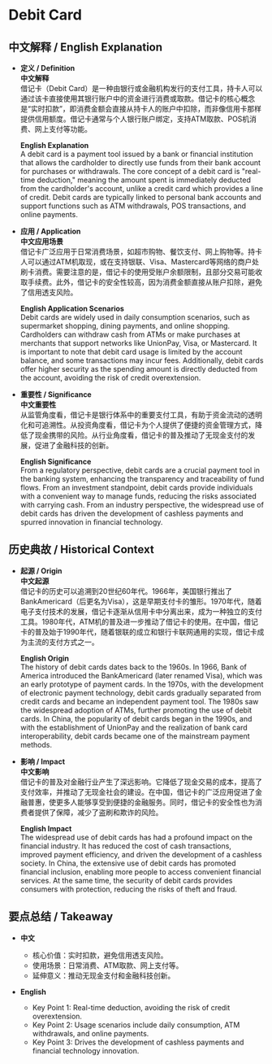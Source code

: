# Debit Card

## 中文解释 / English Explanation

* **定义 / Definition**  
  **中文解释**  
  借记卡（Debit Card）是一种由银行或金融机构发行的支付工具，持卡人可以通过该卡直接使用其银行账户中的资金进行消费或取款。借记卡的核心概念是“实时扣款”，即消费金额会直接从持卡人的账户中扣除，而非像信用卡那样提供信用额度。借记卡通常与个人银行账户绑定，支持ATM取款、POS机消费、网上支付等功能。  

  **English Explanation**  
  A debit card is a payment tool issued by a bank or financial institution that allows the cardholder to directly use funds from their bank account for purchases or withdrawals. The core concept of a debit card is "real-time deduction," meaning the amount spent is immediately deducted from the cardholder's account, unlike a credit card which provides a line of credit. Debit cards are typically linked to personal bank accounts and support functions such as ATM withdrawals, POS transactions, and online payments.

* **应用 / Application**  
  **中文应用场景**  
  借记卡广泛应用于日常消费场景，如超市购物、餐饮支付、网上购物等。持卡人可以通过ATM机取现，或在支持银联、Visa、Mastercard等网络的商户处刷卡消费。需要注意的是，借记卡的使用受账户余额限制，且部分交易可能收取手续费。此外，借记卡的安全性较高，因为消费金额直接从账户扣除，避免了信用透支风险。  

  **English Application Scenarios**  
  Debit cards are widely used in daily consumption scenarios, such as supermarket shopping, dining payments, and online shopping. Cardholders can withdraw cash from ATMs or make purchases at merchants that support networks like UnionPay, Visa, or Mastercard. It is important to note that debit card usage is limited by the account balance, and some transactions may incur fees. Additionally, debit cards offer higher security as the spending amount is directly deducted from the account, avoiding the risk of credit overextension.

* **重要性 / Significance**  
  **中文重要性**  
  从监管角度看，借记卡是银行体系中的重要支付工具，有助于资金流动的透明化和可追溯性。从投资角度看，借记卡为个人提供了便捷的资金管理方式，降低了现金携带的风险。从行业角度看，借记卡的普及推动了无现金支付的发展，促进了金融科技的创新。  

  **English Significance**  
  From a regulatory perspective, debit cards are a crucial payment tool in the banking system, enhancing the transparency and traceability of fund flows. From an investment standpoint, debit cards provide individuals with a convenient way to manage funds, reducing the risks associated with carrying cash. From an industry perspective, the widespread use of debit cards has driven the development of cashless payments and spurred innovation in financial technology.

## 历史典故 / Historical Context

* **起源 / Origin**  
  **中文起源**  
  借记卡的历史可以追溯到20世纪60年代。1966年，美国银行推出了BankAmericard（后更名为Visa），这是早期支付卡的雏形。1970年代，随着电子支付技术的发展，借记卡逐渐从信用卡中分离出来，成为一种独立的支付工具。1980年代，ATM机的普及进一步推动了借记卡的使用。在中国，借记卡的普及始于1990年代，随着银联的成立和银行卡联网通用的实现，借记卡成为主流的支付方式之一。  

  **English Origin**  
  The history of debit cards dates back to the 1960s. In 1966, Bank of America introduced the BankAmericard (later renamed Visa), which was an early prototype of payment cards. In the 1970s, with the development of electronic payment technology, debit cards gradually separated from credit cards and became an independent payment tool. The 1980s saw the widespread adoption of ATMs, further promoting the use of debit cards. In China, the popularity of debit cards began in the 1990s, and with the establishment of UnionPay and the realization of bank card interoperability, debit cards became one of the mainstream payment methods.

* **影响 / Impact**  
  **中文影响**  
  借记卡的普及对金融行业产生了深远影响。它降低了现金交易的成本，提高了支付效率，并推动了无现金社会的建设。在中国，借记卡的广泛应用促进了金融普惠，使更多人能够享受到便捷的金融服务。同时，借记卡的安全性也为消费者提供了保障，减少了盗刷和欺诈的风险。  

  **English Impact**  
  The widespread use of debit cards has had a profound impact on the financial industry. It has reduced the cost of cash transactions, improved payment efficiency, and driven the development of a cashless society. In China, the extensive use of debit cards has promoted financial inclusion, enabling more people to access convenient financial services. At the same time, the security of debit cards provides consumers with protection, reducing the risks of theft and fraud.

## 要点总结 / Takeaway

* **中文**  
  - 核心价值：实时扣款，避免信用透支风险。  
  - 使用场景：日常消费、ATM取款、网上支付等。  
  - 延伸意义：推动无现金支付和金融科技创新。  

* **English**  
  - Key Point 1: Real-time deduction, avoiding the risk of credit overextension.  
  - Key Point 2: Usage scenarios include daily consumption, ATM withdrawals, and online payments.  
  - Key Point 3: Drives the development of cashless payments and financial technology innovation.
